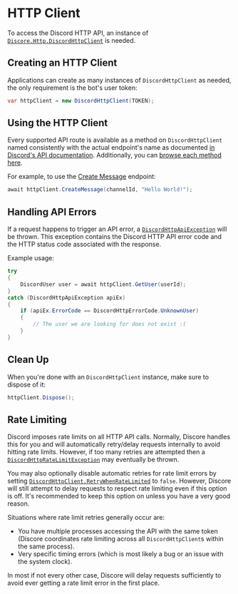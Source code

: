 # HTTP Client
To access the Discord HTTP API, an instance of [`Discore.Http.DiscordHttpClient`](xref:Discore.Http.DiscordHttpClient) is needed.

## Creating an HTTP Client
Applications can create as many instances of `DiscordHttpClient` as needed, the only requirement is the bot's user token:

```csharp
var httpClient = new DiscordHttpClient(TOKEN);
```

## Using the HTTP Client
Every supported API route is available as a method on `DiscordHttpClient` named consistently with the actual endpoint's name as documented [in Discord's API documentation](https://discord.com/developers/docs/intro). Additionally, you can [browse each method here](xref:Discore.Http.DiscordHttpClient#methods).

For example, to use the [Create Message](https://discord.com/developers/docs/resources/channel#create-message) endpoint:

```csharp
await httpClient.CreateMessage(channelId, "Hello World!");
```

## Handling API Errors
If a request happens to trigger an API error, a [`DiscordHttpApiException`](xref:Discore.Http.DiscordHttpApiException) will be thrown. This exception contains the Discord HTTP API error code and the HTTP status code associated with the response.

Example usage:
```csharp
try
{
    DiscordUser user = await httpClient.GetUser(userId);
}
catch (DiscordHttpApiException apiEx)
{
    if (apiEx.ErrorCode == DiscordHttpErrorCode.UnknownUser)
    {
        // The user we are looking for does not exist :(
    }
}
```

## Clean Up
When you're done with an `DiscordHttpClient` instance, make sure to dispose of it:
```csharp
httpClient.Dispose();
``` 

## Rate Limiting
Discord imposes rate limits on all HTTP API calls. Normally, Discore handles this for you and will automatically retry/delay requests internally to avoid hitting rate limits. However, if too many retries are attempted then a [`DiscordHttpRateLimitException`](xref:Discore.Http.DiscordHttpRateLimitException) may eventually be thrown.

You may also optionally disable automatic retries for rate limit errors by setting [`DiscordHttpClient.RetryWhenRateLimited`](xref:Discore.Http.DiscordHttpClient.RetryWhenRateLimited) to `false`. However, Discore will still attempt to delay requests to respect rate limiting even if this option is off. It's recommended to keep this option on unless you have a very good reason.

Situations where rate limit retries generally occur are: 
- You have multiple processes accessing the API with the same token (Discore coordinates rate limiting across all `DiscordHttpClient`s within the same process).
- Very specific timing errors (which is most likely a bug or an issue with the system clock).

In most if not every other case, Discore will delay requests sufficiently to avoid ever getting a rate limit error in the first place.
